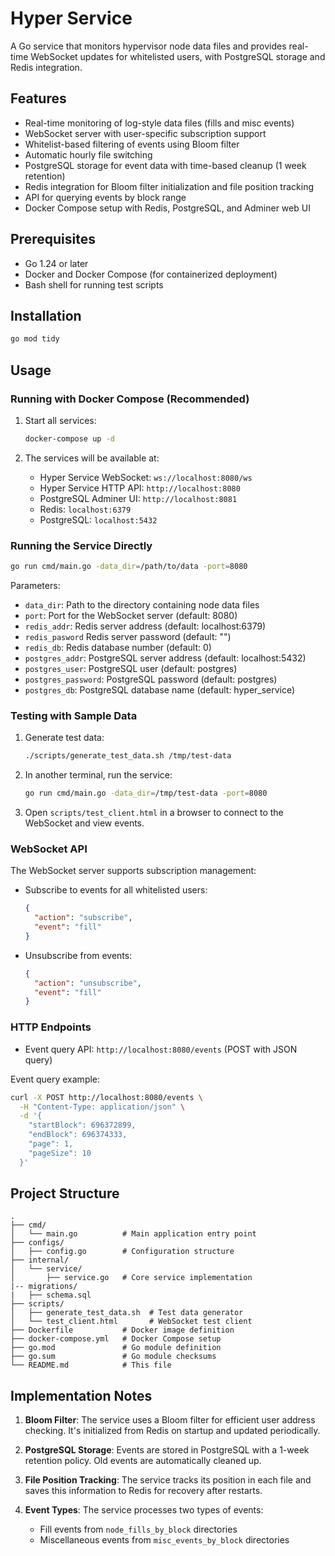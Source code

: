 # Hyper Service

A Go service that monitors hypervisor node data files and provides real-time WebSocket updates for whitelisted users, with PostgreSQL storage and Redis integration.

## Features

- Real-time monitoring of log-style data files (fills and misc events)
- WebSocket server with user-specific subscription support
- Whitelist-based filtering of events using Bloom filter
- Automatic hourly file switching
- PostgreSQL storage for event data with time-based cleanup (1 week retention)
- Redis integration for Bloom filter initialization and file position tracking
- API for querying events by block range
- Docker Compose setup with Redis, PostgreSQL, and Adminer web UI

## Prerequisites

- Go 1.24 or later
- Docker and Docker Compose (for containerized deployment)
- Bash shell for running test scripts

## Installation

```bash
go mod tidy
```

## Usage

### Running with Docker Compose (Recommended)

1. Start all services:
   ```bash
   docker-compose up -d
   ```

2. The services will be available at:
   - Hyper Service WebSocket: `ws://localhost:8080/ws`
   - Hyper Service HTTP API: `http://localhost:8080`
   - PostgreSQL Adminer UI: `http://localhost:8081`
   - Redis: `localhost:6379`
   - PostgreSQL: `localhost:5432`

### Running the Service Directly

```bash
go run cmd/main.go -data_dir=/path/to/data -port=8080
```

Parameters:
- `data_dir`: Path to the directory containing node data files
- `port`: Port for the WebSocket server (default: 8080)
- `redis_addr`: Redis server address (default: localhost:6379)
- `redis_pasword` Redis server password (default: "")
- `redis_db`: Redis database number (default: 0)
- `postgres_addr`: PostgreSQL server address (default: localhost:5432)
- `postgres_user`: PostgreSQL user (default: postgres)
- `postgres_password`: PostgreSQL password (default: postgres)
- `postgres_db`: PostgreSQL database name (default: hyper_service)

### Testing with Sample Data

1. Generate test data:
   ```bash
   ./scripts/generate_test_data.sh /tmp/test-data
   ```

2. In another terminal, run the service:
   ```bash
   go run cmd/main.go -data_dir=/tmp/test-data -port=8080
   ```

3. Open `scripts/test_client.html` in a browser to connect to the WebSocket and view events.

### WebSocket API

The WebSocket server supports subscription management:

- Subscribe to events for all whitelisted users:
  ```json
  {
    "action": "subscribe",
    "event": "fill"
  }
  ```

- Unsubscribe from events:
  ```json
  {
    "action": "unsubscribe",
    "event": "fill"
  }
  ```

### HTTP Endpoints

- Event query API: `http://localhost:8080/events` (POST with JSON query)

Event query example:
```bash
curl -X POST http://localhost:8080/events \
  -H "Content-Type: application/json" \
  -d '{
    "startBlock": 696372899,
    "endBlock": 696374333,
    "page": 1,
    "pageSize": 10
  }'
```

## Project Structure

```
.
├── cmd/
│   └── main.go          # Main application entry point
├── configs/
│   ├── config.go        # Configuration structure
├── internal/
│   └── service/
│       ├── service.go   # Core service implementation
|-- migrations/
|   ├── schema.sql
├── scripts/
│   ├── generate_test_data.sh  # Test data generator
│   └── test_client.html       # WebSocket test client
├── Dockerfile           # Docker image definition
├── docker-compose.yml   # Docker Compose setup
├── go.mod               # Go module definition
├── go.sum               # Go module checksums
└── README.md            # This file
```


## Implementation Notes

1. **Bloom Filter**: The service uses a Bloom filter for efficient user address checking. It's initialized from Redis on startup and updated periodically.

2. **PostgreSQL Storage**: Events are stored in PostgreSQL with a 1-week retention policy. Old events are automatically cleaned up.

3. **File Position Tracking**: The service tracks its position in each file and saves this information to Redis for recovery after restarts.

4. **Event Types**: The service processes two types of events:
   - Fill events from `node_fills_by_block` directories
   - Miscellaneous events from `misc_events_by_block` directories